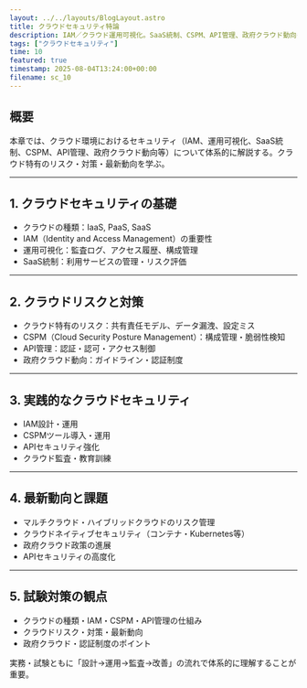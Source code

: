 ```yaml
---
layout: ../../layouts/BlogLayout.astro
title: クラウドセキュリティ特論
description: IAM／クラウド運用可視化。SaaS統制、CSPM、API管理、政府クラウド動向もカバー。
tags: ["クラウドセキュリティ"]
time: 10
featured: true
timestamp: 2025-08-04T13:24:00+00:00
filename: sc_10
---
```


## 概要

本章では、クラウド環境におけるセキュリティ（IAM、運用可視化、SaaS統制、CSPM、API管理、政府クラウド動向等）について体系的に解説する。クラウド特有のリスク・対策・最新動向を学ぶ。

---

## 1. クラウドセキュリティの基礎

- クラウドの種類：IaaS, PaaS, SaaS
- IAM（Identity and Access Management）の重要性
- 運用可視化：監査ログ、アクセス履歴、構成管理
- SaaS統制：利用サービスの管理・リスク評価

---

## 2. クラウドリスクと対策

- クラウド特有のリスク：共有責任モデル、データ漏洩、設定ミス
- CSPM（Cloud Security Posture Management）：構成管理・脆弱性検知
- API管理：認証・認可・アクセス制御
- 政府クラウド動向：ガイドライン・認証制度

---

## 3. 実践的なクラウドセキュリティ

- IAM設計・運用
- CSPMツール導入・運用
- APIセキュリティ強化
- クラウド監査・教育訓練

---

## 4. 最新動向と課題

- マルチクラウド・ハイブリッドクラウドのリスク管理
- クラウドネイティブセキュリティ（コンテナ・Kubernetes等）
- 政府クラウド政策の進展
- APIセキュリティの高度化

---

## 5. 試験対策の観点

- クラウドの種類・IAM・CSPM・API管理の仕組み
- クラウドリスク・対策・最新動向
- 政府クラウド・認証制度のポイント

実務・試験ともに「設計→運用→監査→改善」の流れで体系的に理解することが重要。
